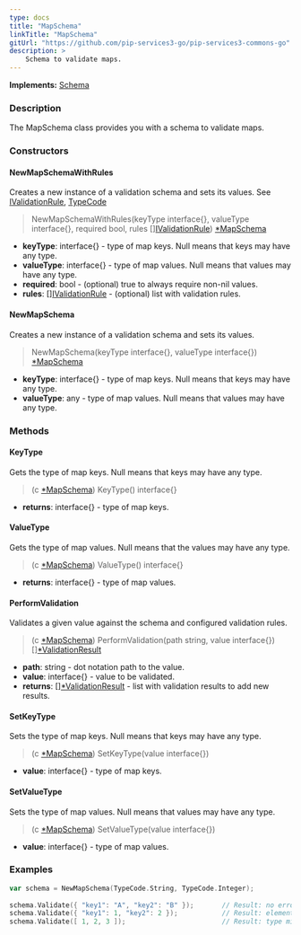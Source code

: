 ```yaml
---
type: docs
title: "MapSchema"
linkTitle: "MapSchema"
gitUrl: "https://github.com/pip-services3-go/pip-services3-commons-go"
description: >
    Schema to validate maps.
---
```


**Implements:** [Schema](../schema)

### Description

The MapSchema class provides you with a schema to validate maps.

### Constructors

#### NewMapSchemaWithRules
Creates a new instance of a validation schema and sets its values.
See [IValidationRule](../ivalidation_rule), [TypeCode](../convert/type_code)

> NewMapSchemaWithRules(keyType interface{}, valueType interface{}, required bool, rules [][IValidationRule](../ivalidation_rule)) [*MapSchema]()

- **keyType**: interface{} - type of map keys. Null means that keys may have any type.
- **valueType**: interface{} - type of map values. Null means that values may have any type.
- **required**: bool - (optional) true to always require non-nil values.
- **rules**: [][IValidationRule](../ivalidation_rule) - (optional) list with validation rules.

#### NewMapSchema
Creates a new instance of a validation schema and sets its values.

> NewMapSchema(keyType interface{}, valueType interface{}) [*MapSchema]()

- **keyType**: interface{} - type of map keys. Null means that keys may have any type.
- **valueType**: any - type of map values. Null means that values may have any type.


### Methods

#### KeyType
Gets the type of map keys.
Null means that keys may have any type.

> (c [*MapSchema]()) KeyType() interface{}

- **returns**: interface{} - type of map keys.

#### ValueType
Gets the type of map values.
Null means that the values may have any type.

> (c [*MapSchema]()) ValueType() interface{}

- **returns**: interface{} - type of map values.

#### PerformValidation
Validates a given value against the schema and configured validation rules.

> (c [*MapSchema]()) PerformValidation(path string, value interface{}) [][*ValidationResult](../validation_result)

- **path**: string - dot notation path to the value.
- **value**: interface{} - value to be validated.
- **returns**: [][*ValidationResult](../validation_result) - list with validation results to add new results.

#### SetKeyType
Sets the type of map keys.
Null means that keys may have any type.

> (c [*MapSchema]()) SetKeyType(value interface{})

- **value**: interface{} - type of map keys.

#### SetValueType
Sets the type of map values.
Null means that values may have any type.

> (c [*MapSchema]()) SetValueType(value interface{})

- **value**: interface{} - type of map values.

### Examples
```go
var schema = NewMapSchema(TypeCode.String, TypeCode.Integer);
 
schema.Validate({ "key1": "A", "key2": "B" });       // Result: no errors
schema.Validate({ "key1": 1, "key2": 2 });           // Result: element type mismatch
schema.Validate([ 1, 2, 3 ]);                        // Result: type mismatch

```

